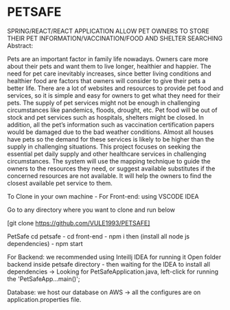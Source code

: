 # PETSAFE
SPRING/REACT/REACT APPLICATION ALLOW PET OWNERS TO STORE THEIR PET INFORMATION/VACCINATION/FOOD AND SHELTER SEARCHING
Abstract:

Pets are an important factor in family life nowadays. Owners care more about their pets and want them to live longer, healthier and happier. The need for pet care inevitably increases, since better living conditions and healthier food are factors that owners will consider to give their pets a better life. There are a lot of websites and resources to provide pet food and services, so it is simple and easy for owners to get what they need for their pets. The supply of pet services might not be enough in challenging circumstances like pandemics, floods, drought, etc. Pet food will be out of stock and pet services such as hospitals, shelters might be closed. In addition, all the pet’s information such as vaccination certification papers would be damaged due to the bad weather conditions. Almost all houses have pets so the demand for these services is likely to be higher than the supply in challenging situations. This project focuses on seeking the essential pet daily supply and other healthcare services in challenging circumstances. The system will use the mapping technique to guide the owners to the resources they need, or suggest available substitutes if the concerned resources are not available. It will help the owners to find the closest available pet service to them.

To Clone in your own machine - For Front-end: using VSCODE IDEA

Go to any directory where you want to clone and run below

[git clone https://github.com/VULE1993/PETSAFE]

PetSafe cd petsafe - cd front-end - npm i then (install all node js dependencies) - npm start

For Backend: we recommended using Inteillj IDEA for running it Open folder backend inside petsafe directory - then waiting for the IDEA to install all dependencies -> Looking for PetSafeApplication.java, left-click for running the 'PetSafeApp...main()';

Database: we host our database on AWS -> all the configures are on application.properties file.
